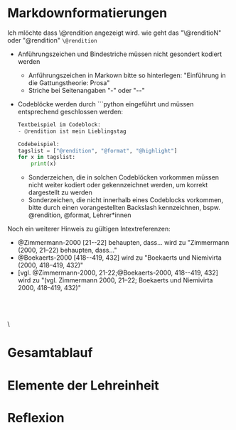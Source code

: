# Markdownformatierungen

Ich mlöchte dass \\@rendition angezeigt wird. wie geht das
"\\@renditioN"
oder "\@rendition"
`\@rendition`



- Anführungszeichen und Bindestriche müssen nicht gesondert kodiert werden 
    - Anführungszeichen in Markown bitte so hinterlegen: "Einführung in die Gattungstheorie: Prosa"
    - Striche bei Seitenangaben "-" oder "--" 
- Codeblöcke werden durch ```python eingeführt und müssen entsprechend geschlossen werden:

    ```python
    Textbeispiel im Codeblock: 
    - @rendition ist mein Lieblingstag

    Codebeispiel:
    tagslist = ["@rendition", "@format", "@highlight"]
    for x in tagslist:
        print(x)
    
    ```
    - Sonderzeichen, die in solchen Codeblöcken vorkommen müssen nicht weiter kodiert oder gekennzeichnet werden, um korrekt dargestellt zu werden
    - Sonderzeichen, die nicht innerhalb eines Codeblocks vorkommen, bitte durch einen vorangestellten Backslash kennzeichnen, bspw. \@rendition, \@format, Lehrer\*innen

Noch ein weiterer Hinweis zu gültigen Intextreferenzen:

- @Zimmermann-2000 [21--22] behaupten, dass... wird zu "Zimmermann (2000, 21–22) behaupten, dass…"
- @Boekaerts-2000 [418--419, 432] wird zu "Boekaerts und Niemivirta (2000, 418–419, 432)"
- [vgl. @Zimmermann-2000, 21-22;@Boekaerts-2000, 418--419, 432] wird zu "(vgl. Zimmermann 2000, 21–22; Boekaerts und Niemivirta 2000, 418–419, 432)"

\
\
\
\



# Gesamtablauf

# Elemente der Lehreinheit


# Reflexion

